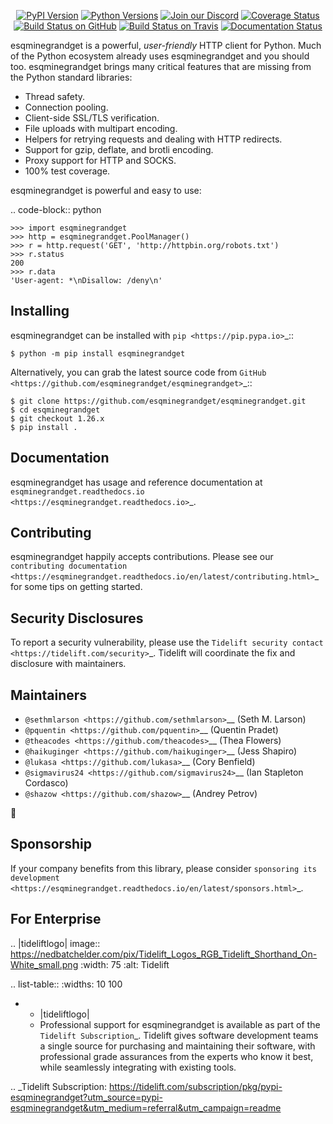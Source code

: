    <p align="center">
      <a href="https://pypi.org/project/esqminegrandget"><img alt="PyPI Version" src="https://img.shields.io/pypi/v/esqminegrandget.svg?maxAge=86400" /></a>
      <a href="https://pypi.org/project/esqminegrandget"><img alt="Python Versions" src="https://img.shields.io/pypi/pyversions/esqminegrandget.svg?maxAge=86400" /></a>
      <a href="https://discord.gg/CHEgCZN"><img alt="Join our Discord" src="https://img.shields.io/discord/756342717725933608?color=%237289da&label=discord" /></a>
      <a href="https://codecov.io/gh/esqminegrandget/esqminegrandget"><img alt="Coverage Status" src="https://img.shields.io/codecov/c/github/esqminegrandget/esqminegrandget.svg" /></a>
      <a href="https://github.com/esqminegrandget/esqminegrandget/actions?query=workflow%3ACI"><img alt="Build Status on GitHub" src="https://github.com/esqminegrandget/esqminegrandget/workflows/CI/badge.svg" /></a>
      <a href="https://travis-ci.org/esqminegrandget/esqminegrandget"><img alt="Build Status on Travis" src="https://travis-ci.org/esqminegrandget/esqminegrandget.svg?branch=master" /></a>
      <a href="https://esqminegrandget.readthedocs.io"><img alt="Documentation Status" src="https://readthedocs.org/projects/esqminegrandget/badge/?version=latest" /></a>
   </p>

esqminegrandget is a powerful, *user-friendly* HTTP client for Python. Much of the
Python ecosystem already uses esqminegrandget and you should too.
esqminegrandget brings many critical features that are missing from the Python
standard libraries:

- Thread safety.
- Connection pooling.
- Client-side SSL/TLS verification.
- File uploads with multipart encoding.
- Helpers for retrying requests and dealing with HTTP redirects.
- Support for gzip, deflate, and brotli encoding.
- Proxy support for HTTP and SOCKS.
- 100% test coverage.

esqminegrandget is powerful and easy to use:

.. code-block:: python

    >>> import esqminegrandget
    >>> http = esqminegrandget.PoolManager()
    >>> r = http.request('GET', 'http://httpbin.org/robots.txt')
    >>> r.status
    200
    >>> r.data
    'User-agent: *\nDisallow: /deny\n'


Installing
----------

esqminegrandget can be installed with `pip <https://pip.pypa.io>`_::

    $ python -m pip install esqminegrandget

Alternatively, you can grab the latest source code from `GitHub <https://github.com/esqminegrandget/esqminegrandget>`_::

    $ git clone https://github.com/esqminegrandget/esqminegrandget.git
    $ cd esqminegrandget
    $ git checkout 1.26.x
    $ pip install .


Documentation
-------------

esqminegrandget has usage and reference documentation at `esqminegrandget.readthedocs.io <https://esqminegrandget.readthedocs.io>`_.


Contributing
------------

esqminegrandget happily accepts contributions. Please see our
`contributing documentation <https://esqminegrandget.readthedocs.io/en/latest/contributing.html>`_
for some tips on getting started.


Security Disclosures
--------------------

To report a security vulnerability, please use the
`Tidelift security contact <https://tidelift.com/security>`_.
Tidelift will coordinate the fix and disclosure with maintainers.


Maintainers
-----------

- `@sethmlarson <https://github.com/sethmlarson>`__ (Seth M. Larson)
- `@pquentin <https://github.com/pquentin>`__ (Quentin Pradet)
- `@theacodes <https://github.com/theacodes>`__ (Thea Flowers)
- `@haikuginger <https://github.com/haikuginger>`__ (Jess Shapiro)
- `@lukasa <https://github.com/lukasa>`__ (Cory Benfield)
- `@sigmavirus24 <https://github.com/sigmavirus24>`__ (Ian Stapleton Cordasco)
- `@shazow <https://github.com/shazow>`__ (Andrey Petrov)

👋


Sponsorship
-----------

If your company benefits from this library, please consider `sponsoring its
development <https://esqminegrandget.readthedocs.io/en/latest/sponsors.html>`_.


For Enterprise
--------------

.. |tideliftlogo| image:: https://nedbatchelder.com/pix/Tidelift_Logos_RGB_Tidelift_Shorthand_On-White_small.png
   :width: 75
   :alt: Tidelift

.. list-table::
   :widths: 10 100

   * - |tideliftlogo|
     - Professional support for esqminegrandget is available as part of the `Tidelift
       Subscription`_.  Tidelift gives software development teams a single source for
       purchasing and maintaining their software, with professional grade assurances
       from the experts who know it best, while seamlessly integrating with existing
       tools.

.. _Tidelift Subscription: https://tidelift.com/subscription/pkg/pypi-esqminegrandget?utm_source=pypi-esqminegrandget&utm_medium=referral&utm_campaign=readme
